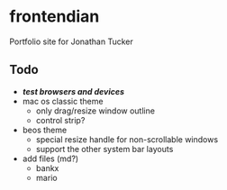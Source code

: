 # frontendian

Portfolio site for Jonathan Tucker

## Todo

- ***test browsers and devices***
- mac os classic theme
  - only drag/resize window outline
  - control strip?
- beos theme
  - special resize handle for non-scrollable windows
  - support the other system bar layouts
- add files (md?)
  - bankx
  - mario
